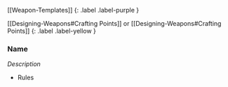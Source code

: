 
[[Weapon-Templates]]
{: .label .label-purple }

[[Designing-Weapons#Crafting Points]] or [[Designing-Weapons#Crafting Points]]
{: .label .label-yellow }
### Name
*Description*
* Rules